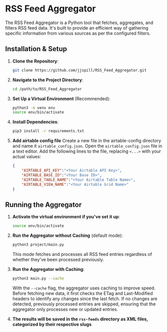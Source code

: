 # RSS Feed Aggregator

The RSS Feed Aggregator is a Python tool that fetches, aggregates, and filters RSS feed data. It's built to provide an efficient way of gathering specific information from various sources as per the configured filters.

## Installation & Setup

1. **Clone the Repository**:
    ```bash
    git clone https://github.com/jjspill/RSS_Feed_Aggregator.git
    ```

2. **Navigate to the Project Directory**:
    ```bash
    cd /path/to/RSS_Feed_Aggregator
    ```

3. **Set Up a Virtual Environment** (Recommended):
    ```bash
    python3 -m venv env
    source env/bin/activate
    ```

4. **Install Dependencies**:
    ```bash
    pip3 install -r requirements.txt
    ```

5. **Add airtable config file**
    Create a new file in the airtable-config directory and name it `airtable_config.json`.
    Open the `airtable_config.json` file in a text editor.
    Add the following lines to the file, replacing `<...>` with your actual values:
    ```json
    {
	    "AIRTABLE_API_KEY":"<Your Airtable API Key>",
	    "AIRTABLE_BASE_ID":"<Your Base ID>",
	    "AIRTABLE_TABLE_NAME":"<Your Airtable Table Name>",
	    "AIRTABLE_VIEW_NAME":"<Your Airtable Grid Name>"
    }
    ```

## Running the Aggregator

1. **Activate the virtual environment if you've set it up**:
    ```bash
    source env/bin/activate
    ```

2. **Run the Aggregator without Caching** (default mode):
    ```bash
    python3 project/main.py
    ```
    This mode fetches and processes all RSS feed entries regardless of whether they've been processed previously.

3. **Run the Aggregator with Caching**:
    ```bash
    python3 main.py --cache
    ```
    With the `--cache` flag, the aggregator uses caching to improve speed. Before fetching new data, it first checks the ETag and Last-Modified headers to identify any changes since the last fetch. If no changes are detected, previously processed entries are skipped, ensuring that the aggregator only processes new or updated entries.

4. **The results will be saved in the `rss-feeds` directory as XML files, categorized by their respective slugs**